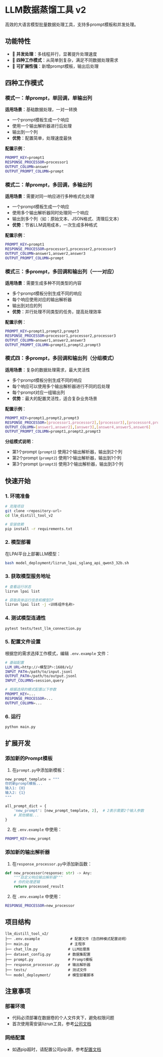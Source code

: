 # LLM数据蒸馏工具 v2

高效的大语言模型批量数据处理工具，支持多prompt模板和并发处理。

## 功能特性

- 🚀 **并发处理**：多线程并行，显著提升处理速度
- 📝 **四种工作模式**：从简单到复杂，满足不同数据处理需求
- 🔧 **可扩展性强**：新增prompt模板，输出后处理

## 四种工作模式

### 模式一：单prompt，单回调，单输出列
**适用场景**：基础数据处理，一对一转换
- 一个prompt模板生成一个响应
- 使用一个输出解析器进行后处理
- 输出到一个列
- **优势**：配置简单，处理速度最快

**配置示例**：
```bash
PROMPT_KEY=prompt1
RESPONSE_PROCESSOR=processor1
OUTPUT_COLUMN=answer
OUTPUT_PROMPT_COLUMN=prompt
```

### 模式二：单prompt，多回调，多输出列
**适用场景**：需要对同一响应进行多种格式化处理
- 一个prompt模板生成一个响应
- 使用多个输出解析器同时处理同一个响应
- 输出到多个列（如：原始文本、JSON格式、清理后文本）
- **优势**：节省LLM调用成本，一次生成多种格式

**配置示例**：
```bash
PROMPT_KEY=prompt1
RESPONSE_PROCESSOR=processor1,processor2,processor3
OUTPUT_COLUMN=answer1,answer2,answer3
OUTPUT_PROMPT_COLUMN=prompt
```

### 模式三：多prompt，多回调和输出列（一一对应）
**适用场景**：需要生成多种不同类型的内容
- 多个prompt模板分别生成不同的响应
- 每个响应使用对应的输出解析器
- 输出到对应的列
- **优势**：并行处理不同类型的任务，提高处理效率

**配置示例**：
```bash
PROMPT_KEY=prompt1,prompt2,prompt3
RESPONSE_PROCESSOR=processor1,processor2,processor3
OUTPUT_COLUMN=answer1,answer2,answer3
OUTPUT_PROMPT_COLUMN=prompt1,prompt2,prompt3
```

### 模式四：多prompt，多回调和输出列（分组模式）
**适用场景**：复杂的数据处理需求，最大灵活性
- 多个prompt模板分别生成不同的响应
- 每个响应可以使用多个输出解析器进行不同的后处理
- 每个prompt对应一组输出列
- **优势**：最大的配置灵活性，适合复杂业务场景

**配置示例**：
```bash
PROMPT_KEY=prompt1,prompt2,prompt3
RESPONSE_PROCESSOR=[processor1,processor2],[processor3],[processor4,processor5,processor6]
OUTPUT_COLUMN=[answer1,answer2],[answer3],[answer4,answer5,answer6]
OUTPUT_PROMPT_COLUMN=prompt1,prompt2,prompt3
```

**分组模式说明**：
- 第1个prompt (`prompt1`) 使用2个输出解析器，输出到2个列
- 第2个prompt (`prompt2`) 使用1个输出解析器，输出到1个列  
- 第3个prompt (`prompt3`) 使用3个输出解析器，输出到3个列

## 快速开始

### 1. 环境准备

```bash
# 克隆项目
git clone <repository-url>
cd llm_distill_tool_v2

# 安装依赖
pip install -r requirements.txt
```

### 2. 模型部署

在LPAI平台上部署LLM模型：

```bash
bash model_deployment/lizrun_lpai_sglang_api_qwen3_32b.sh
```

### 3. 获取模型服务地址

```bash
# 查看运行状态
lizrun lpai list

# 获取具体运行信息和模型IP
lizrun lpai list -j <训练组件名称>
```

### 4. 测试模型连通性

```bash
pytest tests/test_llm_connection.py
```

### 5. 配置文件设置

根据您的需求选择工作模式，编辑 `.env.example` 文件：

```bash
# 基础配置
LLM_URL=http://<模型IP>:1688/v1/
INPUT_PATH=/path/to/input.jsonl
OUTPUT_PATH=/path/to/output.jsonl
INPUT_COLUMNS=session,query

# 根据选择的模式配置以下参数
PROMPT_KEY=...
RESPONSE_PROCESSOR=...
OUTPUT_COLUMN=...
```


### 6. 运行

```bash
python main.py
```


## 扩展开发

### 添加新的Prompt模板

1. 在`prompt.py`中添加新模板：
```python
new_prompt_template = """
你的新prompt模板...
输入1: {0}
输入2: {1}
"""

all_prompt_dict = {
    'new_prompt': [new_prompt_template, 2],  # 2表示需要2个输入参数
    # 其他模板...
}
```

2. 在 `.env.example` 中使用：
```bash
PROMPT_KEY=new_prompt
```

### 添加新的输出解析器

1. 在`response_processor.py`中添加新函数：
```python
def new_processor(response: str) -> Any:
    """自定义响应输出解析器"""
    # 你的处理逻辑
    return processed_result
```

2. 在 `.env.example` 中使用：
```bash
RESPONSE_PROCESSOR=new_processor
```


## 项目结构
```
llm_distill_tool_v2/
├── .env.example              # 配置文件（含四种模式配置说明）
├── main.py                   # 主程序
├── chat_llm.py              # LLM处理类
├── dataset_config.py        # 数据集配置
├── prompt.py                # Prompt模板
├── response_processor.py    # 输出解析器
├── tests/                   # 测试文件
└── model_deployment/        # 模型部署脚本
```

## 注意事项

### 部署环境
- 代码必须部署在数据卷的个人文件夹下，避免权限问题
- 首次使用需安装lizrun工具，参考[公司文档](https://li.feishu.cn/wiki/P3yKwND9Wiz2ylkTDkHciuBDnIc)

### 网络配置
- 如遇pip超时，请配置公司pip源，参考[配置文档](https://li.feishu.cn/wiki/FIU9weHr4iDZIzkioCocWd4Yn4b)